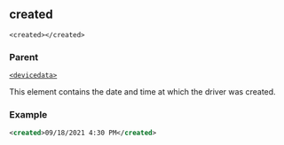 ## created

`<created></created>`

### Parent

[`<devicedata>`][1]


This element contains the date and time at which the driver was created.


### Example

```xml
<created>09/18/2021 4:30 PM</created>
```



[1]:	https://verbose-telegram-5004f902.pages.github.io/#common-xml-devicedata